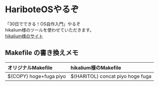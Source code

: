 # HariboteOSやるぞ

「30日でできる！OS自作入門」やるぞ  
hikalium様のツールを使わせていただきます。  
[hikalium様のサイト](https://hikalium.com/page/note/20161202.md)  

## Makefile の書き換えメモ

| オリジナルMakefile | hikalium様のMakefile |
|:---|:---|
| $(COPY) hoge+fuga piyo | $(HARITOL) concat piyo hoge fuga |

